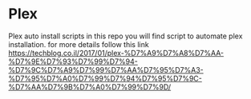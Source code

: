 # Plex
Plex auto install scripts
in this repo you will find script to automate plex installation.
for more details follow this link
https://techblog.co.il/2017/01/plex-%D7%A9%D7%A8%D7%AA-%D7%9E%D7%93%D7%99%D7%94-%D7%9C%D7%A9%D7%99%D7%AA%D7%95%D7%A3-%D7%95%D7%A0%D7%99%D7%94%D7%95%D7%9C-%D7%AA%D7%9B%D7%A0%D7%99%D7%9D/
